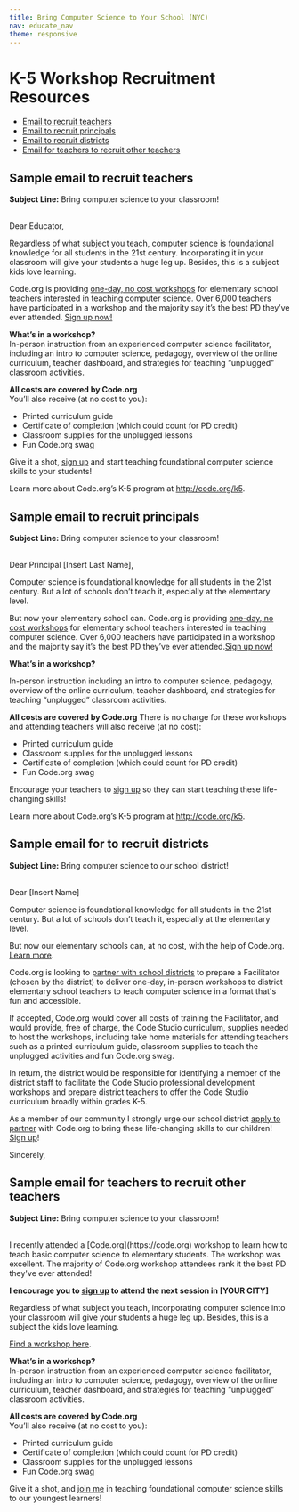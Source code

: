 ```yaml
---
title: Bring Computer Science to Your School (NYC)
nav: educate_nav
theme: responsive
---
```

# K-5 Workshop Recruitment Resources

- [Email to recruit teachers](#teachers)
- [Email to recruit principals](#principals)
- [Email to recruit districts](#districts)
- [Email for teachers to recruit other teachers](#teacherstoteachers)

<a id="teachers"></a>
## Sample email to recruit teachers
**Subject Line:** Bring computer science to your classroom!

<br />
Dear Educator,

Regardless of what subject you teach, computer science is foundational knowledge for all students in the 21st century. Incorporating it in your classroom will give your students a huge leg up. Besides, this is a subject kids love learning.

Code.org is providing [one-day, no cost workshops](/professional-development-workshops) for elementary school teachers interested in teaching computer science. Over 6,000 teachers have participated in a workshop and the majority say it’s the best PD they’ve ever attended. [Sign up now!](/professional-development-workshops)

**What’s in a workshop?**<br />
In-person instruction from an experienced computer science facilitator, including an intro to computer science, pedagogy, overview of the online curriculum, teacher dashboard, and strategies for teaching “unplugged” classroom activities. 

**All costs are covered by Code.org**<br />
You’ll also receive (at no cost to you):

+ Printed curriculum guide
+ Certificate of completion (which could count for PD credit)
+ Classroom supplies for the unplugged lessons
+ Fun Code.org swag

Give it a shot, [sign up](/professional-development-workshops) and start teaching foundational computer science skills to your students!

Learn more about Code.org’s K-5 program at http://code.org/k5.

<a id="principals"></a>
## Sample email to recruit principals

**Subject Line:** Bring computer science to your classroom!

<br />
Dear Principal [Insert Last Name],

Computer science is foundational knowledge for all students in the 21st century. But a lot of schools don’t teach it, especially at the elementary level.

But now your elementary school can. Code.org is providing [one-day, no cost workshops](/professional-development-workshops) for elementary school teachers interested in teaching computer science. Over 6,000 teachers have participated in a workshop and the majority say it’s the best PD they’ve ever attended.[Sign up now!](/professional-development-workshops)

**What’s in a workshop?**

In-person instruction including an intro to computer science, pedagogy, overview of the online curriculum, teacher dashboard, and strategies for teaching “unplugged” classroom activities.

**All costs are covered by Code.org**
There is no charge for these workshops and attending teachers will also receive (at no cost):

- Printed curriculum guide
- Classroom supplies for the unplugged lessons
- Certificate of completion (which could count for PD credit)
- Fun Code.org swag

Encourage your teachers to [sign up](/professional-development-workshops) so they can start teaching these life-changing skills!

Learn more about Code.org’s K-5 program at http://code.org/k5.

<a id="districts"></a>
## Sample email for to recruit districts
**Subject Line:** Bring computer science to our school district!

<br />
Dear [Insert Name]

Computer science is foundational knowledge for all students in the 21st century. But a lot of schools don’t teach it, especially at the elementary level.

But now our elementary schools can, at no cost, with the help of Code.org. [Learn more](/educate/k5-district-partnership).

Code.org is looking to [partner with school districts](/educate/k5-district-partnership) to prepare a Facilitator (chosen by the district) to deliver one-day, in-person workshops to district elementary school teachers to teach computer science in a format that's fun and accessible. 

If accepted, Code.org would cover all costs of training the Facilitator, and would provide, free of charge, the Code Studio curriculum, supplies needed to host the workshops, including take home materials for attending teachers such as a printed curriculum guide, classroom supplies to teach the unplugged activities and fun Code.org swag.

In return, the district would be responsible for identifying a member of the district staff to facilitate the Code Studio professional development workshops and prepare district teachers to offer the Code Studio curriculum broadly within grades K-5.

As a member of our community I strongly urge our school district [apply to partner](/educate/k5-district-partnership) with Code.org to bring these life-changing skills to our children! [Sign up](/educate/k5-district-partnership)!

Sincerely,

<a id="teacherstoteachers"></a>
## Sample email for teachers to recruit other teachers 

**Subject Line:** Bring computer science to your classroom!

<br />
I recently attended a [Code.org](https://code.org) workshop to learn how to teach basic computer science to elementary students. The workshop was excellent. The majority of Code.org workshop attendees rank it the best PD they've ever attended!

**I encourage you to [sign up](http://code.org/professional-development-workshops) to attend the next session in [YOUR CITY]**

Regardless of what subject you teach, incorporating computer science into your classroom will give your students a huge leg up. Besides, this is a subject the kids love learning.

[Find a workshop here](http://code.org/professional-development-workshops).

**What’s in a workshop?**<br />
In-person instruction from an experienced computer science facilitator, including an intro to computer science, pedagogy, overview of the online curriculum, teacher dashboard, and strategies for teaching “unplugged” classroom activities. 

**All costs are covered by Code.org**<br />
You’ll also receive (at no cost to you):

+ Printed curriculum guide
+ Certificate of completion (which could count for PD credit)
+ Classroom supplies for the unplugged lessons
+ Fun Code.org swag

Give it a shot, and [join me](/professional-development-workshops) in teaching foundational computer science skills to our youngest learners! 


